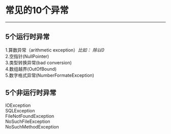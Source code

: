 # 常见的10个异常
---

## 5个运行时异常
1.算数异常（arithmetic exception）_比如： 除以0_ \
2.空指针(NullPointer)\
3.类型转换异常(bad conversion)\
4.数组越界(OutOfBound)\
5.数字格式异常(NumberFormateException)

## 5个非运行时异常
IOException\
SQLException\
FileNotFoundException\
NoSuchFileException\
NoSuchMethodException
